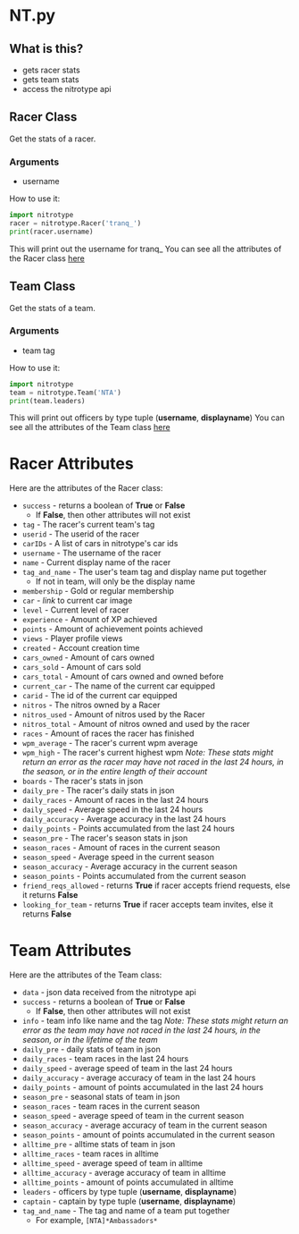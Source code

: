 # NT.py
## What is this?
* gets racer stats
* gets team stats
* access the nitrotype api
## Racer Class
Get the stats of a racer.
### Arguments
* username

How to use it:
```python
import nitrotype
racer = nitrotype.Racer('tranq_')
print(racer.username)
```
This will print out the username for tranq_
You can see all the attributes of the Racer class [here](#racer-attributes)

## Team Class
Get the stats of a team.
### Arguments
* team tag

How to use it:
```python
import nitrotype
team = nitrotype.Team('NTA')
print(team.leaders)
```
This will print out officers by type tuple (**username**, **displayname**)
You can see all the attributes of the Team class [here](#team-attributes)

# Racer Attributes
Here are the attributes of the Racer class:
* `success` - returns a boolean of **True** or **False**
    * If **False**, then other attributes will not exist
* `tag` - The racer's current team's tag
* `userid` - The userid of the racer
* `carIDs` - A list of cars in nitrotype's car ids
* `username` - The username of the racer
* `name` - Current display name of the racer
* `tag_and_name` - The user's team tag and display name put together
    * If not in team, will only be the display name
* `membership` - Gold or regular membership
* `car` - *link* to current car image
* `level` - Current level of racer
* `experience` - Amount of XP achieved
* `points` - Amount of achievement points achieved
* `views` - Player profile views
* `created` - Account creation time
* `cars_owned` - Amount of cars owned
* `cars_sold` - Amount of cars sold
* `cars_total` - Amount of cars owned and owned before
* `current_car` - The name of the current car equipped
* `carid` - The id of the current car equipped
* `nitros` - The nitros owned by a Racer
* `nitros_used` - Amount of nitros used by the Racer
* `nitros_total` - Amount of nitros owned and used by the racer
* `races` - Amount of races the racer has finished
* `wpm_average` - The racer's current wpm average
* `wpm_high` - The racer's current highest wpm
*Note: These stats might return an error as the racer may have not raced in the last 24 hours, in the season, or in the entire length of their account*
* `boards` - The racer's stats in json
* `daily_pre` - The racer's daily stats in json
* `daily_races` - Amount of races in the last 24 hours
* `daily_speed` - Average speed in the last 24 hours
* `daily_accuracy` - Average accuracy in the last 24 hours
* `daily_points` - Points accumulated from the last 24 hours
* `season_pre` - The racer's season stats in json
* `season_races` - Amount of races in the current season
* `season_speed` - Average speed in the current season
* `season_accuracy` - Average accuracy in the current season
* `season_points` - Points accumulated from the current season
* `friend_reqs_allowed` - returns **True** if racer accepts friend requests, else it returns **False**
* `looking_for_team` - returns **True** if racer accepts team invites, else it returns **False**
# Team Attributes
Here are the attributes of the Team class:
* `data` - json data received from the nitrotype api
* `success` - returns a boolean of **True** or **False**
    * If **False**, then other attributes will not exist
* `info` - team info like name and the tag
*Note: These stats might return an error as the team may have not raced in the last 24 hours, in the season, or in the lifetime of the team*
* `daily_pre` - daily stats of team in json
* `daily_races` - team races in the last 24 hours
* `daily_speed` - average speed of team in the last 24 hours
* `daily_accuracy` - average accuracy of team in the last 24 hours
* `daily_points` - amount of points accumulated in the last 24 hours
* `season_pre` - seasonal stats of team in json
* `season_races` - team races in the current season
* `season_speed` - average speed of team in the current season
* `season_accuracy` - average accuracy of team in the current season
* `season_points` - amount of points accumulated in the current season
* `alltime_pre` - alltime stats of team in json
* `alltime_races` - team races in alltime
* `alltime_speed` - average speed of team in alltime
* `alltime_accuracy` - average accuracy of team in alltime
* `alltime_points` - amount of points accumulated in alltime
* `leaders` - officers by type tuple (**username**, **displayname**)
* `captain` - captain by type tuple (**username**, **displayname**)
* `tag_and_name` - The tag and name of a team put together
    * For example, `[NTA]*Ambassadors*`